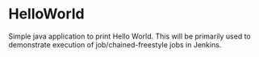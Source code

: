 # HelloWorld
Simple java application to print Hello World. This will be primarily used to demonstrate execution of job/chained-freestyle jobs in Jenkins.
